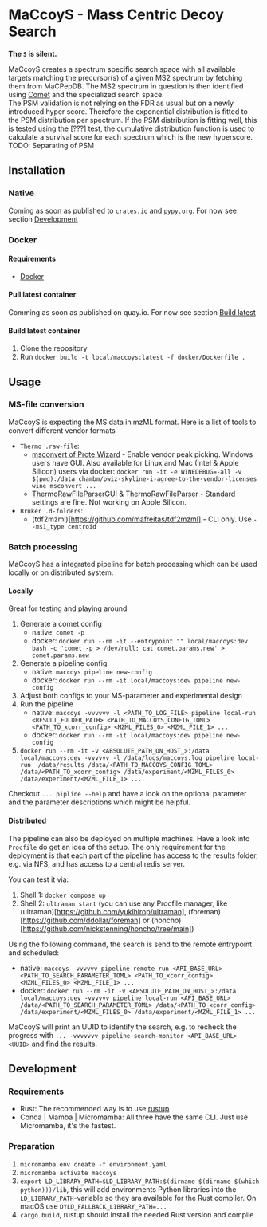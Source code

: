 # MaCcoyS - Mass Centric Decoy Search
**The `S` is silent.**

MaCcoyS creates a spectrum specific search space with all available targets matching the precursor(s) of a given MS2 spectrum by fetching them from MaCPepDB. The MS2 spectrum in question is then identified using [Comet](https://uwpr.github.io/Comet/) and the specialized search space.    
The PSM validation is not relying on the FDR as usual but on a newly introduced hyper score. Therefore the exponential distribution is fitted to the PSM distribution per spectrum. If the PSM distribution is fitting well, this is tested using the \[???\] test, the cumulative distribution function is used to calculate a survival score for each spectrum which is the new hyperscore.   
TODO: Separating of PSM


## Installation

### Native
Coming as soon as published to `crates.io` and `pypy.org`. For now see section [Development](#development)

### Docker

#### Requirements
* [Docker](https://www.docker.com/)

#### Pull latest container
Comming as soon as published on quay.io. For now see section [Build latest](#build-latest-container)

#### Build latest container
1. Clone the repository
2. Run `docker build -t local/maccoys:latest -f docker/Dockerfile .` 


## Usage

### MS-file conversion
MaCcoyS is expecting the MS data in mzML format. Here is a list of tools to convert different vendor formats 
* `Thermo .raw-file`:
    * [msconvert of Prote Wizard](https://proteowizard.sourceforge.io/index.html) - Enable vendor peak picking. Windows users have GUI. Also available for Linux and Mac (Intel & Apple Silicon) users via docker: `docker run -it -e WINEDEBUG=-all -v $(pwd):/data chambm/pwiz-skyline-i-agree-to-the-vendor-licenses wine msconvert ...`
    * [ThermoRawFileParserGUI](http://compomics.github.io/projects/ThermoRawFileParserGUI) & [ThermoRawFileParser](https://github.com/compomics/ThermoRawFileParser) - Standard settings are fine. Not working on Apple Silicon.
* `Bruker .d-folders`:
    * (tdf2mzml)[https://github.com/mafreitas/tdf2mzml] - CLI only. Use `--ms1_type centroid`

### Batch processing
MaCcoyS has a integrated pipeline for batch processing which can be used locally or on distributed system.

#### Locally
Great for testing and playing around
1. Generate a comet config
    * native: `comet -p`
    * docker: `docker run --rm -it --entrypoint "" local/maccoys:dev bash -c 'comet -p > /dev/null; cat comet.params.new' > comet.params.new`
2. Generate a pipeline config
    * native: `maccoys pipeline new-config`
    * docker: `docker run --rm -it local/maccoys:dev pipeline new-config`
3. Adjust both configs to your MS-parameter and experimental design
4. Run the pipeline
    * native: `maccoys -vvvvvv -l <PATH_TO_LOG_FILE> pipeline local-run  <RESULT_FOLDER_PATH> <PATH_TO_MACCOYS_CONFIG_TOML> <PATH_TO_xcorr_config> <MZML_FILES_0> <MZML_FILE_1> ...`
    * docker: `docker run --rm -it local/maccoys:dev pipeline new-config`
5. `docker run --rm -it -v <ABSOLUTE_PATH_ON_HOST_>:/data local/maccoys:dev -vvvvvv -l /data/logs/maccoys.log pipeline local-run  /data/results /data/<PATH_TO_MACCOYS_CONFIG_TOML> /data/<PATH_TO_xcorr_config> /data/experiment/<MZML_FILES_0> /data/experiment/<MZML_FILE_1> ...`

Checkout `... pipline --help` and have a look on the optional parameter and the parameter descriptions which might be helpful.

#### Distributed
The pipeline can also be deployed on multiple machines. Have a look into `Procfile` do get an idea of the setup. The only requirement for the deployment is that each part of the pipeline has access to the results folder, e.g. via NFS, and has access to a central redis server.

You can test it via:
1. Shell 1: `docker compose up`
2. Shell 2: `ultraman start` (you can use any Procfile manager, like (ultraman)[https://github.com/yukihirop/ultraman], (foreman)[https://github.com/ddollar/foreman] or (honcho)[https://github.com/nickstenning/honcho/tree/main])

Using the following command, the search is send to the remote entrypoint and scheduled:
* native: `maccoys -vvvvvv pipeline remote-run <API_BASE_URL> <PATH_TO_SEARCH_PARAMETER_TOML> <PATH_TO_xcorr_config> <MZML_FILES_0> <MZML_FILE_1> ...`
* docker: `docker run --rm -it -v <ABSOLUTE_PATH_ON_HOST_>:/data local/maccoys:dev -vvvvvv pipeline local-run <API_BASE_URL> /data/<PATH_TO_SEARCH_PARAMETER_TOML> /data/<PATH_TO_xcorr_config> /data/experiment/<MZML_FILES_0> /data/experiment/<MZML_FILE_1> ...`

MaCcoyS will print an UUID to identify the search, e.g. to recheck the progress with `... -vvvvvvv pipeline search-monitor <API_BASE_URL> <UUID>` and find the results.

## Development

### Requirements
* Rust: The recommended way is to use [rustup](https://rustup.rs/)
* Conda | Mamba | Micromamba: All three have the same CLI. Just use Micromamba, it's the fastest.

### Preparation
1. `micromamba env create -f environment.yaml`
2. `micromamba activate maccoys`
3. `export LD_LIBRARY_PATH=$LD_LIBRARY_PATH:$(dirname $(dirname $(which python)))/lib`,
    this will add environments Python libraries into the `LD_LIBRARY_PATH`-variable so they ara available for the Rust compiler. On macOS use `DYLD_FALLBACK_LIBRARY_PATH=...`
3. `cargo build`, rustup should install the needed Rust version and compile
